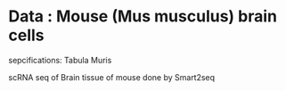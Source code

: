 

# Data : Mouse (Mus musculus) brain cells

sepcifications: Tabula Muris 

scRNA seq of Brain tissue of mouse done by Smart2seq
